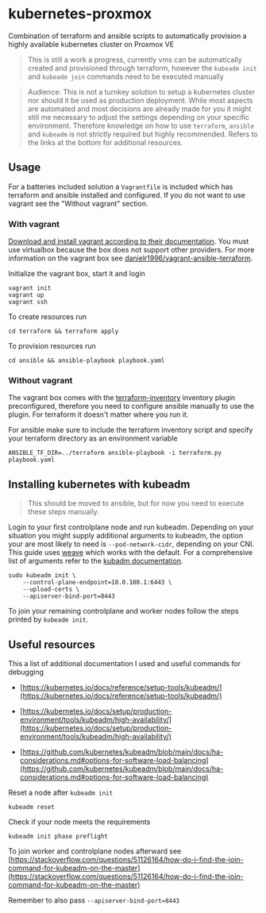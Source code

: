 # kubernetes-proxmox
Combination of terraform and ansible scripts to automatically provision a highly available kubernetes cluster on Proxmox VE

> This is still a work a progress, currently vms can be automatically created and provisioned through terraform, however the `kubeadm init` and `kubeadm join` commands need to be executed manually

> Audience: This is not a turnkey solution to setup a kubernetes cluster nor should it be used as production deployment. While most aspects are automated and most decisions are already made for you it might still me necessary to adjust the settings depending on your specific environment. Therefore knowledge on how to use `terraform`, `ansible` and `kubeadm` is not strictly required but highly recommended. Refers to the links at the bottom for additional resources.

## Usage
For a batteries included solution a `Vagrantfile` is included which has terraform and ansible installed and configured. 
If you do not want to use vagrant see the "Without vagrant" section.

### With vagrant
[Download and install vagrant according to their documentation](https://www.vagrantup.com/docs/installation). You must use virtualbox because the box does not support other providers. For more information on the vagrant box see [danielr1996/vagrant-ansible-terraform](https://github.com/danielr1996/vagrant-ansible-terraform).

Initialize the vagrant box, start it and login
```
vagrant init
vagrant up
vagrant ssh
```

To create resources run
```
cd terraform && terraform apply
```

To provision resources run
```
cd ansible && ansible-playbook playbook.yaml
```

### Without vagrant
The vagrant box comes with the [terraform-inventory](https://github.com/nbering/terraform-inventory) inventory plugin preconfigured, therefore you need to configure ansible manually to use the plugin. For terraform it doesn't matter where you run it. 

For ansible make sure to include the terraform inventory script and specify your terraform directory as an environment variable
```
ANSIBLE_TF_DIR=../terraform ansible-playbook -i terraform.py playbook.yaml 
```

## Installing kubernetes with kubeadm
> This should be moved to ansible, but for now you need to execute these steps manually. 

Login to your first controlplane node and run kubeadm. Depending on your situation you might supply additional arguments to kubeadm, the option your are most likely to need is `--pod-network-cidr`, depending on your CNI. This guide uses [weave](https://www.weave.works/docs/net/latest/kubernetes/kube-addon/) which works with the default. For a comprehensive list of arguments refer to the [kubadm documentation](https://kubernetes.io/docs/reference/setup-tools/kubeadm/kubeadm-init/).

```
sudo kubeadm init \
    --control-plane-endpoint=10.0.100.1:6443 \ 
    --upload-certs \
    --apiserver-bind-port=8443
```

To join your remaining controlplane and worker nodes follow the steps printed by `kubeadm init`.

## Useful resources
This a list of additional documentation I used and useful commands for debugging

* [https://kubernetes.io/docs/reference/setup-tools/kubeadm/](https://kubernetes.io/docs/reference/setup-tools/kubeadm/)

* [https://kubernetes.io/docs/setup/production-environment/tools/kubeadm/high-availability/](https://kubernetes.io/docs/setup/production-environment/tools/kubeadm/high-availability/)

* [https://github.com/kubernetes/kubeadm/blob/main/docs/ha-considerations.md#options-for-software-load-balancing](https://github.com/kubernetes/kubeadm/blob/main/docs/ha-considerations.md#options-for-software-load-balancing)

Reset a node after `kubeadm init`
```
kubeadm reset
```

Check if your node meets the requirements
```
kubeadm init phase preflight
```

To join worker and controlplane nodes afterward see [https://stackoverflow.com/questions/51126164/how-do-i-find-the-join-command-for-kubeadm-on-the-master](https://stackoverflow.com/questions/51126164/how-do-i-find-the-join-command-for-kubeadm-on-the-master)

Remember to also pass `--apiserver-bind-port=8443`